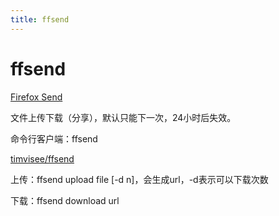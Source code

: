 ```yaml
---
title: ffsend
---
```


# ffsend

[Firefox Send](https://send.firefox.com/)

文件上传下载（分享），默认只能下一次，24小时后失效。

命令行客户端：ffsend

[timvisee/ffsend](https://github.com/timvisee/ffsend)

上传：ffsend upload file [-d n]，会生成url，-d表示可以下载次数

下载：ffsend download url